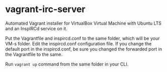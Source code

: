 # vagrant-irc-server

Automated Vagrant installer for VirtualBox Virtual Machine with Ubuntu LTS and an InspIRCd service on it.

Put the Vagrantfile and inspircd.conf to the same folder, which will be your VM-s folder.
Edit the inspircd.conf configuration file.
If you change the default port in the inspircd.conf, be sure you changed the forwarded port in the Vagrantfile to the same.

Run ```vagrant up``` command from the same folder in your CLI.


